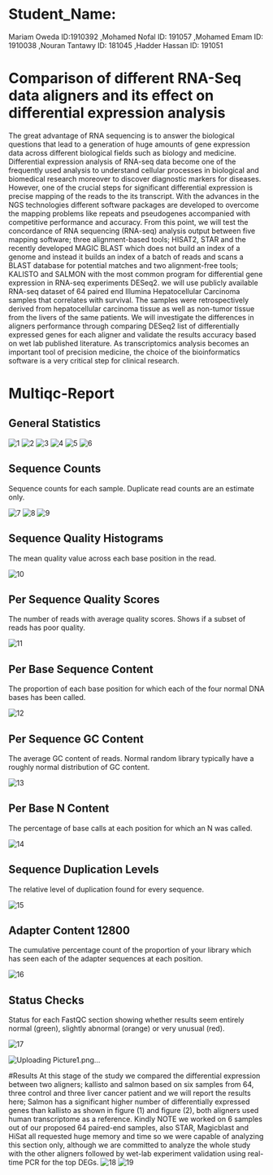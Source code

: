 # Student_Name:
Mariam Oweda    ID:1910392
,Mohamed Nofal  ID: 191057
,Mohamed Emam   ID: 1910038
,Nouran Tantawy ID: 181045
,Hadder Hassan  ID: 191051
# Comparison of different RNA-Seq data aligners and its effect on differential expression analysis 
The great advantage of RNA sequencing is to answer the biological questions that lead to a generation of huge amounts of gene expression data across different biological fields such as biology and medicine. Differential expression analysis of RNA-seq data become one of the frequently used analysis to understand cellular processes in biological and biomedical research moreover to discover diagnostic markers for diseases. However, one of the crucial steps for significant differential expression is precise mapping of the reads to the its transcript. With the advances in the NGS technologies different software packages are developed to overcome the mapping problems like repeats and pseudogenes accompanied with competitive performance and accuracy. From this point, we will test the concordance of RNA sequencing (RNA-seq) analysis output between five mapping software; three alignment-based tools; HISAT2, STAR and the recently developed MAGIC BLAST which does not build an index of a genome and instead it builds an index of a batch of reads and scans a BLAST database for potential matches and two alignment-free tools; KALISTO and SALMON with the most common program for differential gene expression in RNA-seq experiments DESeq2. we will use publicly available RNA-seq dataset of 64 paired end Illumina Hepatocellular Carcinoma samples that correlates with survival. The samples were retrospectively derived from hepatocellular carcinoma tissue as well as non-tumor tissue from the livers of the same patients. We will investigate the differences in aligners performance through comparing DESeq2 list of differentially expressed genes for each aligner and validate the results accuracy based on wet lab published literature. As transcriptomics analysis becomes an important tool of precision medicine, the choice of the bioinformatics software is a very critical step for clinical research. 


# Multiqc-Report

## General Statistics

![1](https://user-images.githubusercontent.com/33230332/75452867-ac03c880-597b-11ea-9db6-84c033840d01.PNG)
![2](https://user-images.githubusercontent.com/33230332/75452906-bb831180-597b-11ea-9923-ad6afd62894a.PNG)
![3](https://user-images.githubusercontent.com/33230332/75452912-bd4cd500-597b-11ea-9e69-4df270942d76.PNG)
![4](https://user-images.githubusercontent.com/33230332/75452913-bf169880-597b-11ea-8368-28e092f15b04.PNG)
![5](https://user-images.githubusercontent.com/33230332/75452915-c047c580-597b-11ea-9b2b-79dfb6dbc53a.PNG)
![6](https://user-images.githubusercontent.com/33230332/75452919-c178f280-597b-11ea-847e-e443e3eeaa08.PNG)

## Sequence Counts
Sequence counts for each sample. Duplicate read counts are an estimate only.

![7](https://user-images.githubusercontent.com/33230332/75452923-c342b600-597b-11ea-8dd8-e3fff29d508e.PNG)
![8](https://user-images.githubusercontent.com/33230332/75452925-c3db4c80-597b-11ea-9631-1ef51a8845e8.PNG)
![9](https://user-images.githubusercontent.com/33230332/75452941-c9d12d80-597b-11ea-8166-55aa4e375f6e.PNG)

## Sequence Quality Histograms
The mean quality value across each base position in the read.

![10](https://user-images.githubusercontent.com/33230332/75452942-ca69c400-597b-11ea-8a06-0b4e9d187b10.PNG)

## Per Sequence Quality Scores 
The number of reads with average quality scores. Shows if a subset of reads has poor quality.

![11](https://user-images.githubusercontent.com/33230332/75452949-cc338780-597b-11ea-8e5d-e6f65318dfbd.PNG)

## Per Base Sequence Content
The proportion of each base position for which each of the four normal DNA bases has been called.

![12](https://user-images.githubusercontent.com/33230332/75452956-cf2e7800-597b-11ea-9118-86c22672f4d8.PNG)

## Per Sequence GC Content 
The average GC content of reads. Normal random library typically have a roughly normal distribution of GC content.

![13](https://user-images.githubusercontent.com/33230332/75452960-d190d200-597b-11ea-9087-45fbaf804358.PNG)

## Per Base N Content 
The percentage of base calls at each position for which an N was called.

![14](https://user-images.githubusercontent.com/33230332/75453220-3ea46780-597c-11ea-9d4a-6c23c97f1df7.PNG)

## Sequence Duplication Levels 
The relative level of duplication found for every sequence.

![15](https://user-images.githubusercontent.com/33230332/75453164-259bb680-597c-11ea-874f-27e320b70710.PNG)

## Adapter Content 12800
The cumulative percentage count of the proportion of your library which has seen each of the adapter sequences at each position.

![16](https://user-images.githubusercontent.com/33230332/75453197-34826900-597c-11ea-98ad-a11d685c5259.PNG)

## Status Checks
Status for each FastQC section showing whether results seem entirely normal (green), slightly abnormal (orange) or very unusual (red).

![17](https://user-images.githubusercontent.com/33230332/75453204-35b39600-597c-11ea-875b-a0a810b54fda.PNG)

![Uploading Picture1.png…]()


#Results
At this stage of the study we compared the differential expression between two aligners; kallisto and salmon based on six samples from 64, three control and three liver cancer patient and we will report the results here;
Salmon has a significant higher number of differentially expressed genes than kallisto as shown in figure (1) and figure (2), both aligners used human transcriptome as a reference. Kindly NOTE we worked on 6 samples out of our proposed 64 paired-end samples, also STAR, Magicblast and HiSat all requested huge memory and time so we were capable of analyzing this section only, although we are committed to analyze the whole study with the other aligners followed by wet-lab experiment validation using real-time PCR for the top DEGs.
![18](https://user-images.githubusercontent.com/40475959/75615461-a0b3c700-5b4c-11ea-9a01-cfd3b353719b.PNG)
![19](https://user-images.githubusercontent.com/40475959/75615467-b923e180-5b4c-11ea-8b01-14cd0a257922.PNG)
